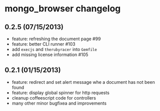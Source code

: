 # mongo_browser changelog

## 0.2.5 (07/15/2013)

* feature: refreshing the document page #99
* feature: better CLI runner #103
* add `execjs` and `therubyracer` into `Gemfile`
* add missing license information #105

## 0.2.1 (01/15/2013)

* feature: redirect and set alert message whe a document has not been found
* feature: display global spinner for http requests
* cleanup coffeescript code for controllers
* many other minor bugfixea and improvements
